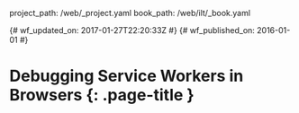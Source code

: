 project_path: /web/_project.yaml
book_path: /web/ilt/_book.yaml

{# wf_updated_on: 2017-01-27T22:20:33Z #}
{# wf_published_on: 2016-01-01 #}


# Debugging Service Workers in Browsers {: .page-title }




